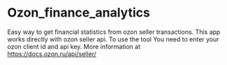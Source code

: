 # Ozon_finance_analytics

Easy way to get financial statistics from ozon seller transactions.
This app works directly with ozon seller api.
To use the tool You need to enter your ozon client id and api key. 
More information at https://docs.ozon.ru/api/seller/
